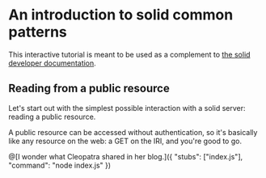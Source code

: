 # An introduction to solid common patterns

This interactive tutorial is meant to be used as a complement to [the solid developer documentation](https://github.com/NSeydoux/information/blob/feature/281_common-patterns/documentation/common-patterns.md).

## Reading from a public resource

Let's start out with the simplest possible interaction with a solid server: reading a public resource.

A public resource can be accessed without authentication, so it's basically like any resource on the web: a GET on the IRI, and you're good to go.

@[I wonder what Cleopatra shared in her blog.]({ "stubs": ["index.js"], "command": "node index.js" })
